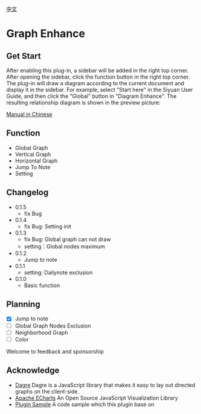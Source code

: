 [中文](https://github.com/shenjinglei/siyuan-plugin-graph-enhance/blob/main/README_zh_CN.md)

# Graph Enhance

## Get Start

After enabling this plug-in, a sidebar will be added in the right top corner. After opening the sidebar, click the function button in the right top corner. The plug-in will draw a diagram according to the current document and display it in the sidebar.
For example, select "Start here" in the Siyuan User Guide, and then click the "Global" button in "Diagram Enhance". The resulting relationship diagram is shown in the preview picture:

[Manual in Chinese](https://ld246.com/article/1696579047798)

## Function

- Global Graph
- Vertical Graph
- Horizontal Graph
- Jump To Note
- Setting

## Changelog

- 0.1.5
  - fix Bug
- 0.1.4
  - fix Bug: Setting init
- 0.1.3
  - fix Bug: Global graph can not draw
  - setting：Global nodes maximum
- 0.1.2
  - Jump to note
- 0.1.1
  - setting: Dailynote exclusion
- 0.1.0
  - Basic function

## Planning

- [x] Jump to note
- [ ] Global Graph Nodes Exclusion
- [ ] Neighborhood Graph
- [ ] Color

Welcome to feedback and sponsorship

## Acknowledge

- [Dagre](https://github.com/dagrejs/dagre) Dagre is a JavaScript library that makes it easy to lay out directed graphs on the client-side.
- [Apache ECharts](https://echarts.apache.org/en/index.html) An Open Source JavaScript Visualization Library
- [Plugin Sample](https://github.com/siyuan-note/plugin-sample) A code sample which this plugin base on

